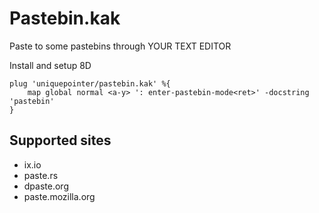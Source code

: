 # Pastebin.kak
Paste to some pastebins through YOUR TEXT EDITOR

Install and setup 8D
```
plug 'uniquepointer/pastebin.kak' %{
    map global normal <a-y> ': enter-pastebin-mode<ret>' -docstring 'pastebin'
}
```

## Supported sites
* ix.io
* paste.rs
* dpaste.org
* paste.mozilla.org
